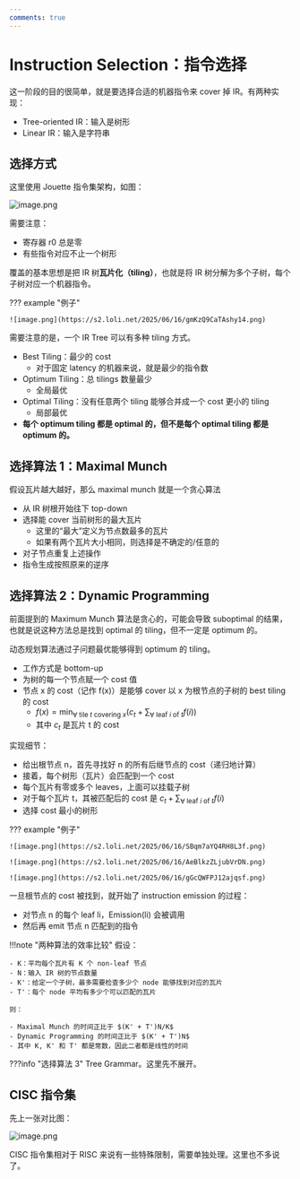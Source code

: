 ```yaml
---
comments: true
---
```


# Instruction Selection：指令选择

这一阶段的目的很简单，就是要选择合适的机器指令来 cover 掉 IR。有两种实现：

- Tree-oriented IR：输入是树形
- Linear IR：输入是字符串

## 选择方式

这里使用 Jouette 指令集架构，如图：

![image.png](https://s2.loli.net/2025/06/16/UmG5IOZKTWXjcNS.png)

需要注意：

- 寄存器 r0 总是零
- 有些指令对应不止一个树形

覆盖的基本思想是把 IR 树**瓦片化（tiling）**，也就是将 IR 树分解为多个子树，每个子树对应一个机器指令。

??? example "例子"

    ![image.png](https://s2.loli.net/2025/06/16/gmKzQ9CaTAshy14.png)

需要注意的是，一个 IR Tree 可以有多种 tiling 方式。

- Best Tiling：最少的 cost
    - 对于固定 latency 的机器来说，就是最少的指令数
- Optimum Tiling：总 tilings 数量最少
    - 全局最优
- Optimal Tiling：没有任意两个 tiling 能够合并成一个 cost 更小的 tiling
    - 局部最优
- **每个 optimum tiling 都是 optimal 的，但不是每个 optimal tiling 都是 optimum 的。**

## 选择算法 1：Maximal Munch

假设瓦片越大越好，那么 maximal munch 就是一个贪心算法

- 从 IR 树根开始往下 top-down
- 选择能 cover 当前树形的最大瓦片
    - 这里的“最大”定义为节点数最多的瓦片
    - 如果有两个瓦片大小相同，则选择是不确定的/任意的
- 对子节点重复上述操作
- 指令生成按照原来的逆序

## 选择算法 2：Dynamic Programming

前面提到的 Maximum Munch 算法是贪心的，可能会导致 suboptimal 的结果，也就是说这种方法总是找到 optimal 的 tiling，但不一定是 optimum 的。

动态规划算法通过子问题最优能够得到 optimum 的 tiling。

- 工作方式是 bottom-up
- 为树的每一个节点赋一个 cost 值
- 节点 x 的 cost（记作 f(x)）是能够 cover 以 x 为根节点的子树的 best tiling 的 cost
    - $f(x) = \min_{\forall \ \text{tile}\  t \ \text{covering}\  x} (c_t + \sum_{\forall\  \text{leaf}\  i\  \text{of}\  t}f(i))$
    - 其中 $c_t$ 是瓦片 t 的 cost

实现细节：

- 给出根节点 n，首先寻找好 n 的所有后继节点的 cost（递归地计算）
- 接着，每个树形（瓦片）会匹配到一个 cost
- 每个瓦片有零或多个 leaves，上面可以挂载子树
- 对于每个瓦片 t，其被匹配后的 cost 是 $c_t + \sum_{\forall\  \text{leaf}\  i\  \text{of}\  t}f(i)$
- 选择 cost 最小的树形

??? example "例子"

    ![image.png](https://s2.loli.net/2025/06/16/SBqm7aYQ4RH8L3f.png)

    ![image.png](https://s2.loli.net/2025/06/16/AeBlkzZLjubVrDN.png)

    ![image.png](https://s2.loli.net/2025/06/16/gGcQWFPJ12ajqsf.png)

一旦根节点的 cost 被找到，就开始了 instruction emission 的过程：

- 对节点 n 的每个 leaf li，Emission(li) 会被调用
- 然后再 emit 节点 n 匹配到的指令

!!!note "两种算法的效率比较"
    假设：

    - K：平均每个瓦片有 K 个 non-leaf 节点
    - N：输入 IR 树的节点数量
    - K'：给定一个子树，最多需要检查多少个 node 能够找到对应的瓦片
    - T'：每个 node 平均有多少个可以匹配的瓦片

    则：

    - Maximal Munch 的时间正比于 $(K' + T')N/K$
    - Dynamic Programming 的时间正比于 $(K' + T')N$
    - 其中 K, K' 和 T' 都是常数，因此二者都是线性的时间

???info "选择算法 3"
    Tree Grammar。这里先不展开。

## CISC 指令集

先上一张对比图：

![image.png](https://s2.loli.net/2025/06/16/imuBCGLwAXzNp25.png)

CISC 指令集相对于 RISC 来说有一些特殊限制，需要单独处理。这里也不多说了。